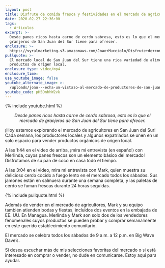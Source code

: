 ```yaml
---
layout: post
title: Disfrute de comida fresca y festividades en el mercado de agricultores
date: 2020-02-27 22:36:00
tags:
  - Articulos
excerpt: >-
  Desde panes ricos hasta carne de cerdo sabrosa, esto es lo que el mercado de
  granjeros de San Juan del Sur tiene para ofrecer.
enclosure: >-
  https://vyralmarketing.s3.amazonaws.com/Joao+Mucciolo/Disfrute+de+comida+fresca+y+festividades+en+el+mercado+de+agricultores.mp4
pullquote: >-
  El mercado local de San Juan del Sur tiene una rica variedad de alimentos y
  productos de origen local.
enclosure_type: video/mp4
enclosure_time:
use_youtube_image: false
youtube_alternate_image: >-
  /uploads/joao---echa-un-vistazo-al-mercado-de-productores-de-san-juan-del-sur-youtube.jpg
youtube_code: pH5DnhhW2vk
---
```


{% include youtube.html %}

<p style="text-align: center;"><em>Desde panes ricos hasta carne de cerdo sabrosa, esto es lo que el mercado de granjeros de San Juan del Sur tiene para ofrecer.</em></p>

&iexcl;Hoy estamos explorando el mercado de agricultores en San Juan del Sur\! Cada semana, los productores locales y algunos expatriados se unen en un solo espacio para vender productos org&aacute;nicos de origen local.

A las 1:44 en el video de arriba, &iexcl;mira mi entrevista (en espa&ntilde;ol) con Merlinda, cuyos panes frescos son un elemento b&aacute;sico del mercado\! Disfrutamos de su pan de coco en casa todo el tiempo.

A las 3:04 en el video, mira mi entrevista con Mark, quien muestra su delicioso cerdo cocido a fuego lento en el mercado todos los s&aacute;bados. Sus jamones est&aacute;n en salmuera durante una semana completa, y las paletas de cerdo se fuman frescas durante 24 horas seguidas.

{% include pullquote.html %}

Adem&aacute;s de vender en el mercado de agricultores, Mark y su equipo tambi&eacute;n atienden bodas y fiestas, incluidos dos eventos en la embajada de EE. UU. En Managua. Merlinda y Mark son solo dos de los vendedores fenomenales cuyos productos se pueden probar y comprar semanalmente en este querido establecimiento comunitario.

El mercado se celebra todos los s&aacute;bados de 9 a.m. a 12 p.m. en Big Wave Dave’s.

Si desea escuchar m&aacute;s de mis selecciones favoritas del mercado o si est&aacute; interesado en comprar o vender, no dude en comunicarse. Estoy aqui para ayudar.